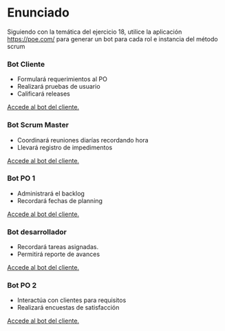 # Enunciado

Siguiendo con la temática del ejercicio 18, utilice la aplicación https://poe.com/ para generar un bot para cada rol e instancia del método scrum

### Bot Cliente

- Formulará requerimientos al PO
- Realizará pruebas de usuario
- Calificará releases

[Accede al bot del cliente.](https://poe.com/Cliente-MA-01)

### Bot Scrum Master

- Coordinará reuniones diarías recordando hora
- Llevará registro de impedimentos

[Accede al bot del cliente.](https://poe.com/ScrumMaster-MA-02)

### Bot PO 1

- Administrará el backlog
- Recordará fechas de planning

[Accede al bot del cliente.](https://poe.com/ProductOwner-MA-03)

### Bot desarrollador

- Recordará tareas asignadas.
- Permitirá reporte de avances

[Accede al bot del cliente.](https://poe.com/Desarrollador-MA-04)

### Bot PO 2

- Interactúa con clientes para requisitos
- Realizará encuestas de satisfacción

[Accede al bot del cliente.](https://poe.com/PO-MA-05)